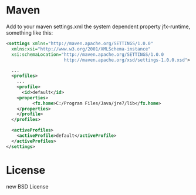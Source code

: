 Maven
===
Add to your maven settings.xml the system dependent property jfx-runtime, something like this:
```xml
<settings xmlns="http://maven.apache.org/SETTINGS/1.0.0"
  xmlns:xsi="http://www.w3.org/2001/XMLSchema-instance"
  xsi:schemaLocation="http://maven.apache.org/SETTINGS/1.0.0
                      http://maven.apache.org/xsd/settings-1.0.0.xsd">

  ...
  <profiles>
    ...
    <profile>
      <id>default</id>
	<properties>
          <fx.home>C:/Program Files/Java/jre7/lib</fx.home>
	</properties>
    </profile>
  </profiles>

  <activeProfiles>
    <activeProfile>default</activeProfile>
  </activeProfiles>
</settings>
```
License
===
new BSD License
